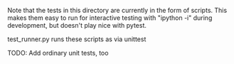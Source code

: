 Note that the tests in this directory are currently in the form of scripts.
This makes them easy to run for interactive testing with "ipython -i"
during development, but doesn't play nice with pytest.

test_runner.py runs these scripts as via unittest


TODO:
Add ordinary unit tests, too
